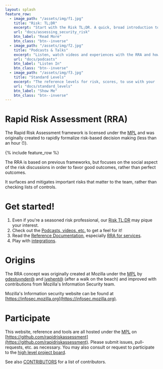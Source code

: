 ```yaml
---
layout: splash
feature_row:
  - image_path: "/assets/img/f1.jpg"
    title: "Risk: TL;DR"
    excerpt: "Start with the Risk TL;DR. A quick, broad introduction to risk assessments."
    url: "docs/assessing_security_risk"
    btn_label: "Read More"
    btn_class: "btn--inverse"
  - image_path: "/assets/img/f2.jpg"
    title: "Podcasts & Talks"
    excerpt: "Listen, watch videos and experiences with the RRA and how it's used!"
    url: "docs/podcasts"
    btn_label: "Listen In"
    btn_class: "btn--inverse"
  - image_path: "/assets/img/f3.jpg"
    title: "Standard Levels"
    excerpt: "The reference levels for risk, scores, to use with your  assessments."
    url: "docs/standard_levels"
    btn_label: "Show Me"
    btn_class: "btn--inverse"
---
```


<p></p> <!-- quick fix until there is a splash image, if ever :) -->

# Rapid Risk Assessment (RRA)

The Rapid Risk Assessment framework is licensed under the [MPL](LICENSE) and was originally created to rapidly formalize risk-based decision making (less than an hour ⏰).

{% include feature_row %}

The RRA is based on previous frameworks, but focuses on the social aspect of the risk discussions in order to favor good outcomes, rather than perfect outcomes.

It surfaces and mitigates important risks that matter to the team, rather than checking lists of controls.

# Get started!

1. Even if you're a seasoned risk professional, our [Risk TL;DR](docs/assessing_security_risk) may pique your interest.
2. Check out the [Podcasts, videos, etc.](docs/podcasts) to get a feel for it!
3. Read the [Reference Documentation](docs/index), especially [RRA for services](docs/rapid_risk_assessment).
4. Play with [integrations](docs/integrations).

# Origins

The RRA concept was originally created at Mozilla under the [MPL](LICENSE-MPL) by [gdestuynder@](https://github.com/gdestuynder) and [jvehent@](https://github.com/jvehent) (after a walk on the beach) and improved with contributions from Mozilla's Information Security team.

Mozilla's Information security website can be found at [https://infosec.mozilla.org](https://infosec.mozilla.org).

# Participate

This website, reference and tools are all hosted under the [MPL](LICENSE) on [https://github.com/rapidriskassessment](https://github.com/rapidriskassessment).
Please submit issues, pull-requests, etc. as necessary. You may also consult or request to participate to the [high level project board](https://github.com/orgs/RapidRiskAssessment/projects/1/views/1).


See also [CONTRIBUTORS](CONTRIBUTORS) for a list of contributors.
